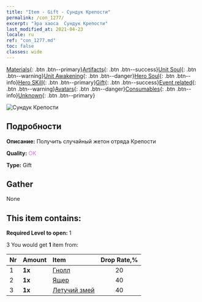 ```yaml
---
title: "Item - Gift - Сундук Крепости"
permalink: /con_1277/
excerpt: "Эра хаоса  Сундук Крепости"
last_modified_at: 2021-04-23
locale: ru
ref: "con_1277.md"
toc: false
classes: wide
---
```

 [Materials](/ItemsRU/){: .btn .btn--primary}[Artifacts](/ItemsRU/Artifacts/){: .btn .btn--success}[Unit Soul](/ItemsRU/UnitSoul/){: .btn .btn--warning}[Unit Awakening](/ItemsRU/UnitAwakening/){: .btn .btn--danger}[Hero Soul](/ItemsRU/HeroSoul/){: .btn .btn--info}[Hero SKill](/ItemsRU/HeroSkill/){: .btn .btn--primary}[Gift](/ItemsRU/Gift/){: .btn .btn--success}[Event related](/ItemsRU/Events/){: .btn .btn--warning}[Avatars](/ItemsRU/Avatars/){: .btn .btn--danger}[Consumables](/ItemsRU/Consumables/){: .btn .btn--info}[Unknown](/ItemsRU/Unknown/){: .btn .btn--primary}

 ![Сундук Крепости](/images/t/i_904009.png)

## Подробности
 **Описание:** Получить случайный жетон отряда Крепости

 **Quality:** <span style="color: #DA70D6">OK</span>

 **Type:** Gift

## Gather

  None

## This item contains:

 **Required Level to open:** 1

 3 You would get **1** item  from:

  | Nr | Amount |     Item    | Drop Rate,% |
  |:---|:-------|:------------|:---------:|
  | 1 |  **1x** | [Гнолл](/ItemsRU/unt_253/) | 20 | 
  | 2 |  **1x** | [Ящер](/ItemsRU/unt_254/) | 40 | 
  | 3 |  **1x** | [Летучий змей](/ItemsRU/unt_255/) | 40 | 
